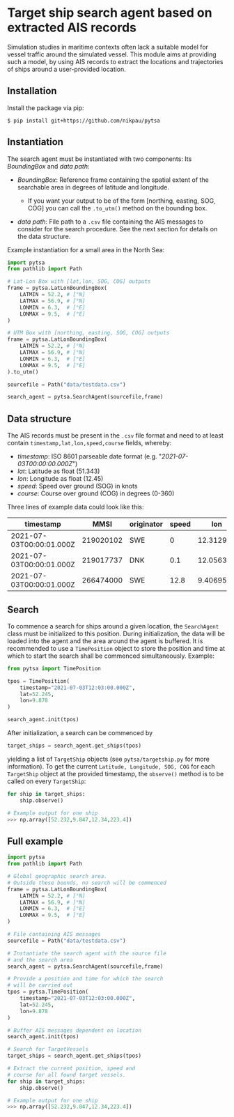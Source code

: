 # Target ship search agent based on extracted AIS records

Simulation studies in maritime contexts often lack a suitable model for vessel traffic around the simulated vessel. This module aims at providing such a model, by using AIS records to extract the locations and trajectories of ships around a user-provided location.

## Installation
Install the package via pip:
```shell
$ pip install git+https://github.com/nikpau/pytsa
```

## Instantiation
The search agent must be instantiated with two components: Its _BoundingBox_ and _data path_:

- _BoundingBox_: Reference frame containing the spatial extent of the searchable area in degrees of latitude and longitude. 

    - If you want your output to be of the form [northing, easting, SOG, COG] you can call the `.to_utm()` method on the bounding box.

- _data path_: File path to a `.csv` file containing the AIS messages to consider for the search procedure. See the next section for details on the data structure.

Example instantiation for a small area in the North Sea:

```py
import pytsa
from pathlib import Path

# Lat-Lon Box with [lat,lon, SOG, COG] outputs
frame = pytsa.LatLonBoundingBox(
    LATMIN = 52.2, # [°N]
    LATMAX = 56.9, # [°N]
    LONMIN = 6.3,  # [°E]
    LONMAX = 9.5,  # [°E]
)

# UTM Box with [northing, easting, SOG, COG] outputs
frame = pytsa.LatLonBoundingBox(
    LATMIN = 52.2, # [°N]
    LATMAX = 56.9, # [°N]
    LONMIN = 6.3,  # [°E]
    LONMAX = 9.5,  # [°E]
).to_utm()

sourcefile = Path("data/testdata.csv")

search_agent = pytsa.SearchAgent(sourcefile,frame)
```

## Data structure
The AIS records must be present in the `.csv` file format and need to at least contain `timestamp,lat,lon,speed,course` fields, whereby:

- _timestamp_: ISO 8601 parseable date format (e.g. "_2021-07-03T00:00:00.000Z_")
- _lat_: Latitude as float (51.343)
- _lon_: Longitude as float (12.45)
- _speed_: Speed over ground (SOG) in knots
- _course_: Course over ground (COG) in degrees (0-360)

Three lines of example data could look like this: 

| timestamp | MMSI | originator |	 speed | lon | lat | course |
| --- | --- | --- | --- | --- | --- | --- |
2021-07-03T00:00:01.000Z | 219020102|	SWE|	0|	12.312933|	56.125557|	24.8|
2021-07-03T00:00:01.000Z|	219017737|	DNK|	0.1|	12.056323|	55.836347|	29.5|
2021-07-03T00:00:01.000Z|	266474000|	SWE|	12.8|	9.406958|	58.19693|	121.7|

## Search

To commence a search for ships around a given location, the `SearchAgent` class must be initialized to this position. During initialization, the data will be loaded into the agent and the area around the agent is buffered. It is recommended to use a `TimePosition` object to store the position and time at which to start the search shall be commenced simultaneously. Example:

```py
from pytsa import TimePosition

tpos = TimePosition(
    timestamp="2021-07-03T12:03:00.000Z",
    lat=52.245,
    lon=9.878
)

search_agent.init(tpos)
```

After initialization, a search can be commenced by

```py
target_ships = search_agent.get_ships(tpos)
```
yielding a list of `TargetShip` objects (see `pytsa/targetship.py` for more information).
To get the current `Latitude, Longitude, SOG, COG` for each `TargetShip` object at the provided timestamp, the `observe()` method is to be called on every `TargetShip`:

```py
for ship in target_ships:
    ship.observe()

# Example output for one ship
>>> np.array([52.232,9.847,12.34,223.4])
```

## Full example
```py
import pytsa
from pathlib import Path

# Global geographic search area.
# Outside these bounds, no search will be commenced
frame = pytsa.LatLonBoundingBox(
    LATMIN = 52.2, # [°N]
    LATMAX = 56.9, # [°N]
    LONMIN = 6.3,  # [°E]
    LONMAX = 9.5,  # [°E]
)

# File containing AIS messages
sourcefile = Path("data/testdata.csv")

# Instantiate the search agent with the source file 
# and the search area
search_agent = pytsa.SearchAgent(sourcefile,frame)

# Provide a position and time for which the search
# will be carried out
tpos = pytsa.TimePosition(
    timestamp="2021-07-03T12:03:00.000Z",
    lat=52.245,
    lon=9.878
)

# Buffer AIS messages dependent on location
search_agent.init(tpos)

# Search for TargetVessels
target_ships = search_agent.get_ships(tpos)

# Extract the current position, speed and
# course for all found target vessels.
for ship in target_ships:
    ship.observe()

# Example output for one ship
>>> np.array([52.232,9.847,12.34,223.4])
```